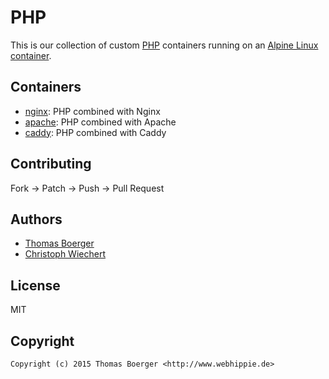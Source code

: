 # PHP

This is our collection of custom [PHP](https://secure.php.net) containers running on an
[Alpine Linux container](https://registry.hub.docker.com/u/webhippie/alpine/).


## Containers

* [nginx](nginx/): PHP combined with Nginx
* [apache](apache/): PHP combined with Apache
* [caddy](caddy/): PHP combined with Caddy


## Contributing

Fork -> Patch -> Push -> Pull Request


## Authors

* [Thomas Boerger](https://github.com/tboerger)
* [Christoph Wiechert](https://github.com/psi-4ward)


## License

MIT


## Copyright

```
Copyright (c) 2015 Thomas Boerger <http://www.webhippie.de>
```
